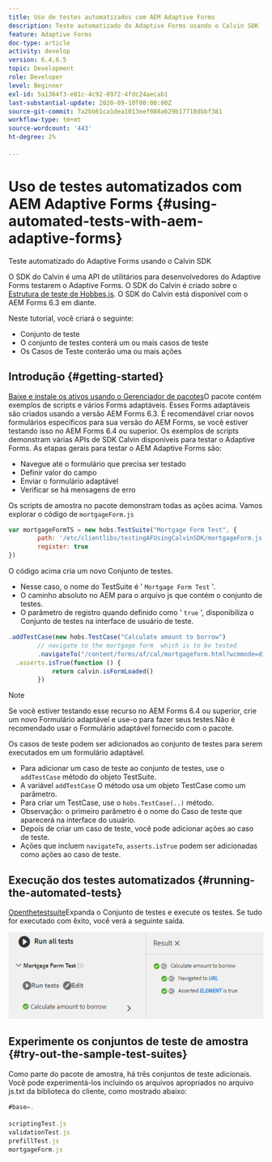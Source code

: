 ```yaml
---
title: Uso de testes automatizados com AEM Adaptive Forms
description: Teste automatizado do Adaptive Forms usando o Calvin SDK
feature: Adaptive Forms
doc-type: article
activity: develop
version: 6.4,6.5
topic: Development
role: Developer
level: Beginner
exl-id: 5a1364f3-e81c-4c92-8972-4fdc24aecab1
last-substantial-update: 2020-09-10T00:00:00Z
source-git-commit: 7a2bb61ca1dea1013eef088a629b17718dbbf381
workflow-type: tm+mt
source-wordcount: '443'
ht-degree: 2%

---
```


# Uso de testes automatizados com AEM Adaptive Forms {#using-automated-tests-with-aem-adaptive-forms}

Teste automatizado do Adaptive Forms usando o Calvin SDK

O SDK do Calvin é uma API de utilitários para desenvolvedores do Adaptive Forms testarem o Adaptive Forms. O SDK do Calvin é criado sobre o [Estrutura de teste de Hobbes.js](https://experienceleague.adobe.com/docs/experience-manager-release-information/aem-release-updates/previous-updates/aem-previous-versions.html?lang=pt-BR). O SDK do Calvin está disponível com o AEM Forms 6.3 em diante.

Neste tutorial, você criará o seguinte:

* Conjunto de teste
* O conjunto de testes conterá um ou mais casos de teste
* Os Casos de Teste conterão uma ou mais ações

## Introdução {#getting-started}

[Baixe e instale os ativos usando o Gerenciador de pacotes](assets/testingadaptiveformsusingcalvinsdk1.zip)O pacote contém exemplos de scripts e vários Forms adaptáveis. Esses Forms adaptáveis são criados usando a versão AEM Forms 6.3. É recomendável criar novos formulários específicos para sua versão do AEM Forms, se você estiver testando isso no AEM Forms 6.4 ou superior. Os exemplos de scripts demonstram várias APIs de SDK Calvin disponíveis para testar o Adaptive Forms. As etapas gerais para testar o AEM Adaptive Forms são:

* Navegue até o formulário que precisa ser testado
* Definir valor do campo
* Enviar o formulário adaptável
* Verificar se há mensagens de erro

Os scripts de amostra no pacote demonstram todas as ações acima.
Vamos explorar o código de `mortgageForm.js`

```javascript
var mortgageFormTS = new hobs.TestSuite("Mortgage Form Test", {
        path: '/etc/clientlibs/testingAFUsingCalvinSDK/mortgageForm.js',
        register: true
})
```

O código acima cria um novo Conjunto de testes.

* Nesse caso, o nome do TestSuite é &#39; `Mortgage Form Test` &#39;.
* O caminho absoluto no AEM para o arquivo js que contém o conjunto de testes.
* O parâmetro de registro quando definido como &#39; `true` &#39;, disponibiliza o Conjunto de testes na interface de usuário de teste.

```javascript
.addTestCase(new hobs.TestCase("Calculate amount to borrow")
        // navigate to the mortgage form  which is to be tested
        .navigateTo("/content/forms/af/cal/mortgageform.html?wcmmode=disabled")
  .asserts.isTrue(function () {
            return calvin.isFormLoaded()
        })
```

>[!NOTE]
>
>Se você estiver testando esse recurso no AEM Forms 6.4 ou superior, crie um novo Formulário adaptável e use-o para fazer seus testes.Não é recomendado usar o Formulário adaptável fornecido com o pacote.

Os casos de teste podem ser adicionados ao conjunto de testes para serem executados em um formulário adaptável.

* Para adicionar um caso de teste ao conjunto de testes, use o `addTestCase` método do objeto TestSuite.
* A variável `addTestCase` O método usa um objeto TestCase como um parâmetro.
* Para criar um TestCase, use o `hobs.TestCase(..)` método.
* Observação: o primeiro parâmetro é o nome do Caso de teste que aparecerá na interface do usuário.
* Depois de criar um caso de teste, você pode adicionar ações ao caso de teste.
* Ações que incluem `navigateTo`, `asserts.isTrue` podem ser adicionadas como ações ao caso de teste.

## Execução dos testes automatizados {#running-the-automated-tests}

[Openthetestsuite](http://localhost:4502/libs/granite/testing/hobbes.html)Expanda o Conjunto de testes e execute os testes. Se tudo for executado com êxito, você verá a seguinte saída.

![calvinsdk](assets/calvinimage.png)

## Experimente os conjuntos de teste de amostra {#try-out-the-sample-test-suites}

Como parte do pacote de amostra, há três conjuntos de teste adicionais. Você pode experimentá-los incluindo os arquivos apropriados no arquivo js.txt da biblioteca do cliente, como mostrado abaixo:

```javascript
#base=.

scriptingTest.js
validationTest.js
prefillTest.js
mortgageForm.js
```
